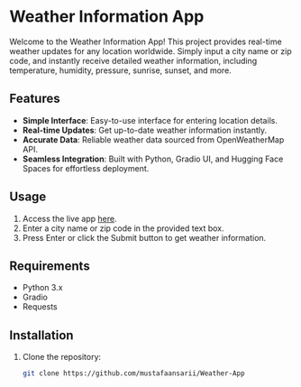 # Weather Information App

Welcome to the Weather Information App! This project provides real-time weather updates for any location worldwide. Simply input a city name or zip code, and instantly receive detailed weather information, including temperature, humidity, pressure, sunrise, sunset, and more.

## Features

- **Simple Interface**: Easy-to-use interface for entering location details.
- **Real-time Updates**: Get up-to-date weather information instantly.
- **Accurate Data**: Reliable weather data sourced from OpenWeatherMap API.
- **Seamless Integration**: Built with Python, Gradio UI, and Hugging Face Spaces for effortless deployment.

## Usage

1. Access the live app [here](https://huggingface.co/spaces/Mustafaansari/weather-info-app).
2. Enter a city name or zip code in the provided text box.
3. Press Enter or click the Submit button to get weather information.

## Requirements

- Python 3.x
- Gradio
- Requests

## Installation

1. Clone the repository:

   ```bash
   git clone https://github.com/mustafaansarii/Weather-App
